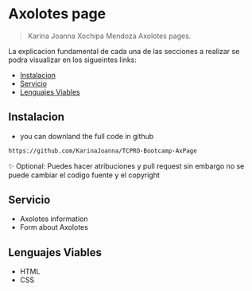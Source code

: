 # Axolotes page 

> Karina Joanna Xochipa Mendoza Axolotes pages.

La explicacion fundamental de cada una de las secciones a realizar se podra visualizar en los sigueintes links:

- [Instalacion](#Instalacion)
- [Servicio](#Servicio)
- [Lenguajes Viables](#Lenguajes-Viables)

## Instalacion


* you can downland the full code in github 
```sh
https://github.com/KarinaJoanna/TCPRO-Bootcamp-AxPage
```

✨ Optional: Puedes hacer atribuciones y pull request sin embargo no se puede cambiar el codigo fuente y el copyright

## Servicio

- Axolotes information
- Form about Axolotes


## Lenguajes Viables

- HTML
- CSS
